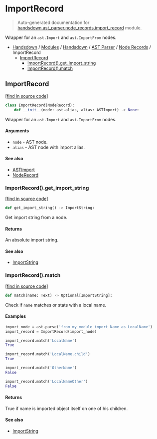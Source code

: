 # ImportRecord

> Auto-generated documentation for [handsdown.ast_parser.node_records.import_record](https://github.com/vemel/handsdown/blob/master/handsdown/ast_parser/node_records/import_record.py) module.

Wrapper for an `ast.Import` and `ast.ImportFrom` nodes.

- [Handsdown](../../../README.md#-handsdown---python-documentation-generator) / [Modules](../../../MODULES.md#modules) / [Handsdown](../../index.md#handsdown) / [AST Parser](../index.md#ast-parser) / [Node Records](index.md#node-records) / ImportRecord
    - [ImportRecord](#importrecord)
        - [ImportRecord().get_import_string](#importrecordget_import_string)
        - [ImportRecord().match](#importrecordmatch)

## ImportRecord

[[find in source code]](https://github.com/vemel/handsdown/blob/master/handsdown/ast_parser/node_records/import_record.py#L14)

```python
class ImportRecord(NodeRecord):
    def __init__(node: ast.alias, alias: ASTImport) -> None:
```

Wrapper for an `ast.Import` and `ast.ImportFrom` nodes.

#### Arguments

- `node` - AST node.
- `alias` - AST node with import alias.

#### See also

- [ASTImport](../type_defs.md#astimport)
- [NodeRecord](node_record.md#noderecord)

### ImportRecord().get_import_string

[[find in source code]](https://github.com/vemel/handsdown/blob/master/handsdown/ast_parser/node_records/import_record.py#L35)

```python
def get_import_string() -> ImportString:
```

Get import string from a node.

#### Returns

An absolute import string.

#### See also

- [ImportString](../../utils/import_string.md#importstring)

### ImportRecord().match

[[find in source code]](https://github.com/vemel/handsdown/blob/master/handsdown/ast_parser/node_records/import_record.py#L64)

```python
def match(name: Text) -> Optional[ImportString]:
```

Check if `name` matches or stats with a local name.

#### Examples

```python
import_node = ast.parse('from my_module import Name as LocalName')
import_record = ImportRecord(import_node)

import_record.match('LocalName')
True

import_record.match('LocalName.child')
True

import_record.match('OtherName')
False

import_record.match('LocalNameOther')
False
```

#### Returns

True if name is imported object itself on one of his children.

#### See also

- [ImportString](../../utils/import_string.md#importstring)
